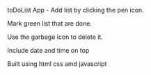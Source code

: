 toDoList App -
Add list by clicking the pen icon.

Mark green list that are done.

Use the garbage icon to delete it.

Include date and time on top

Built using html css amd javascript
